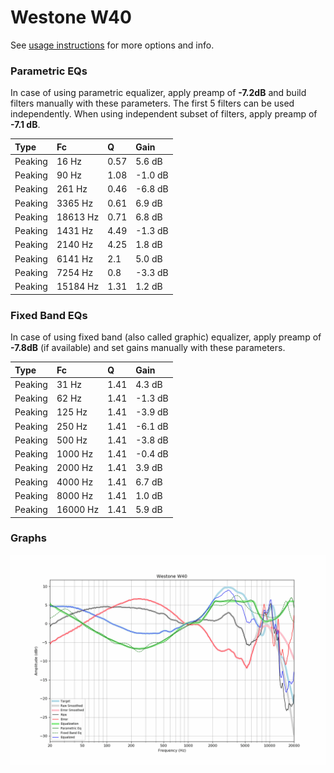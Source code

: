 # Westone W40
See [usage instructions](https://github.com/jaakkopasanen/AutoEq#usage) for more options and info.

### Parametric EQs
In case of using parametric equalizer, apply preamp of **-7.2dB** and build filters manually
with these parameters. The first 5 filters can be used independently.
When using independent subset of filters, apply preamp of **-7.1 dB**.

| Type    | Fc       |    Q | Gain    |
|:--------|:---------|:-----|:--------|
| Peaking | 16 Hz    | 0.57 | 5.6 dB  |
| Peaking | 90 Hz    | 1.08 | -1.0 dB |
| Peaking | 261 Hz   | 0.46 | -6.8 dB |
| Peaking | 3365 Hz  | 0.61 | 6.9 dB  |
| Peaking | 18613 Hz | 0.71 | 6.8 dB  |
| Peaking | 1431 Hz  | 4.49 | -1.3 dB |
| Peaking | 2140 Hz  | 4.25 | 1.8 dB  |
| Peaking | 6141 Hz  | 2.1  | 5.0 dB  |
| Peaking | 7254 Hz  | 0.8  | -3.3 dB |
| Peaking | 15184 Hz | 1.31 | 1.2 dB  |

### Fixed Band EQs
In case of using fixed band (also called graphic) equalizer, apply preamp of **-7.8dB**
(if available) and set gains manually with these parameters.

| Type    | Fc       |    Q | Gain    |
|:--------|:---------|:-----|:--------|
| Peaking | 31 Hz    | 1.41 | 4.3 dB  |
| Peaking | 62 Hz    | 1.41 | -1.3 dB |
| Peaking | 125 Hz   | 1.41 | -3.9 dB |
| Peaking | 250 Hz   | 1.41 | -6.1 dB |
| Peaking | 500 Hz   | 1.41 | -3.8 dB |
| Peaking | 1000 Hz  | 1.41 | -0.4 dB |
| Peaking | 2000 Hz  | 1.41 | 3.9 dB  |
| Peaking | 4000 Hz  | 1.41 | 6.7 dB  |
| Peaking | 8000 Hz  | 1.41 | 1.0 dB  |
| Peaking | 16000 Hz | 1.41 | 5.9 dB  |

### Graphs
![](./Westone%20W40.png)